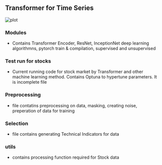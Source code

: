 ## Transformer for Time Series
![plot](./Users/abhijitdeshpande/Downloads/0*CHbkzNNYom6oLjq5.jpg)

### Modules 
- Contains Transformer Encoder, ResNet, InceptionNet deep learning algorithmns, pytorch train & compilation, supervised and unsupervised 


### Test run for stocks 
- Current running code for stock market by Transformer and other machine learning method. Contains Optuna to hypertune parameters.
It is incomplete file


### Preprocessing 
- file contatins preprocessing on data, masking, creating noise, preperation of data for training


### Selection 
- file contains generating Technical Indicators for data


### utils 
- contains processing function required for Stock data
